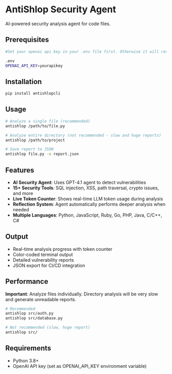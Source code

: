 # AntiShlop Security Agent

AI-powered security analysis agent for code files.

## Prerequisites

```bash
#Set your openai api key in your .env file first. Otherwise it will return an error

.env
OPENAI_API_KEY=yourapikey

```
## Installation

```bash
pip install antishlopcli
```

## Usage

```bash
# Analyze a single file (recommended)
antishlop /path/to/file.py

# Analyze entire directory (not recommended - slow and huge reports)
antishlop /path/to/project

# Save report to JSON
antishlop file.py -o report.json
```

## Features

- **AI Security Agent**: Uses GPT-4.1 agent to detect vulnerabilities
- **15+ Security Tools**: SQL injection, XSS, path traversal, crypto issues, and more
- **Live Token Counter**: Shows real-time LLM token usage during analysis
- **Reflection System**: Agent automatically performs deeper analysis when needed
- **Multiple Languages**: Python, JavaScript, Ruby, Go, PHP, Java, C/C++, C#

## Output

- Real-time analysis progress with token counter
- Color-coded terminal output
- Detailed vulnerability reports
- JSON export for CI/CD integration

## Performance

**Important**: Analyze files individually. Directory analysis will be very slow and generate unreadable reports.

```bash
# Recommended
antishlop src/auth.py
antishlop src/database.py

# Not recommended (slow, huge report)
antishlop src/
```

## Requirements

- Python 3.8+
- OpenAI API key (set as OPENAI_API_KEY environment variable)
